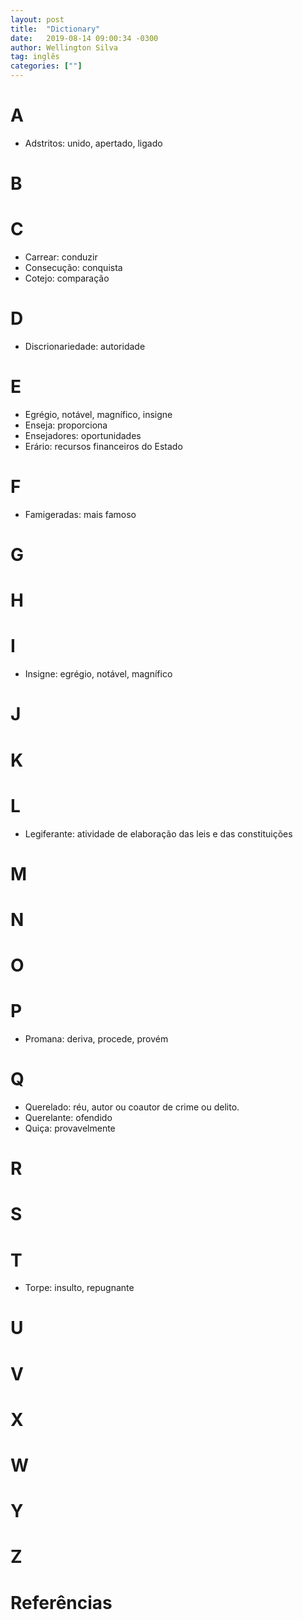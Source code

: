 ```yaml
---
layout: post
title:  "Dictionary"
date:   2019-08-14 09:00:34 -0300
author: Wellington Silva
tag: inglês
categories: [""]
---
```


# A
* Adstritos: unido, apertado, ligado

# B

# C
* Carrear: conduzir
* Consecução: conquista
* Cotejo: comparação

# D
* Discrionariedade: autoridade

# E
* Egrégio, notável, magnífico, insigne
* Enseja: proporciona
* Ensejadores: oportunidades
* Erário: recursos financeiros do Estado

# F
* Famigeradas: mais famoso

# G

# H

# I
* Insigne: egrégio, notável, magnífico
# J

# K

# L
* Legiferante: atividade de elaboração das leis e das constituições

# M

# N

# O

# P
* Promana: deriva, procede, provém

# Q
* Querelado: réu, autor ou coautor de crime ou delito.
* Querelante: ofendido
* Quiça: provavelmente

# R

# S

# T
* Torpe: insulto, repugnante

# U

# V

# X

# W

# Y

# Z

# Referências